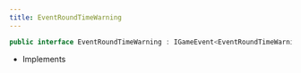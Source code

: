 ```yaml
---
title: EventRoundTimeWarning
---
```


```csharp
public interface EventRoundTimeWarning : IGameEvent<EventRoundTimeWarning>
```

- Implements

